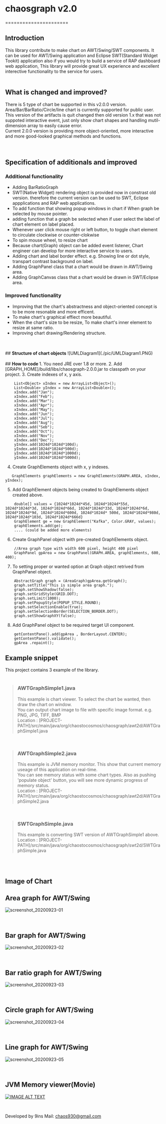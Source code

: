 # <b>chaosgraph v2.0</b>
======================
## <b>Introduction</b>
This library contribute to make chart on AWT/Swing/SWT components.
It can be used for AWT/Swing application and Eclipse SWT(Standard Widget Tookit) application also if you would try to build a service of RAP dashboard web application, This library will provide great UX experience and excellent interective functionality to the service for users.  
<br>

## <b>What is changed and improved?</b>
There is 5 type of chart be supported in this v2.0.0 version.  
Area/Bar/BarRatio/Circle/line chart is currently supported for public user.
This version of the artifacts is quit changed then old version 1.x that was not suppoted interactive event, just only show chart shapes and handling mutil-dimension array to easily cause error.  
Current 2.0.0 version is providing more object-oriented, more interactive and more good-looked graphical methods and functions.
<br>  
<br>
## <b> Specification of additionals and improved</b>
### <b> Additional functionality </b>
* Adding BarRatioGraph  
* SWT(Native Widget) rendering object is provided now in constrast old version. therefore the current version can be used to SWT, Eclipse appplications and RAP web applications.  
* To add function that showing popup windows in chart if When graph be selected by mouse pointer.  
* adding function that a graph be selected when if user select the label of chart element on label placed.
* Whenever user click mouse right or left button, to toggle chart element to circulate clockwise or counter-clokwise
* To spin mouse wheel, to resize chart
* Because chart(Graph) object can be added event listener, Chart engineer can develop for more interactive service to users.
* Adding chart and label border effect. e.g. Showing line or dot style, transpart contrast background on label.
* Adding GraphPanel class that a chart would be drawn in AWT/Swing area.
* Adding GraphCanvas class that a chart would be drawn in SWT/Eclipse area.
### <b> Improved functionality </b>
* Improving that the chart's abstractness and object-oriented concept is to be more resonable and more efficent.
* To make chart's graphical effiect more beautiful.
* When the chart's size to be resize, To make chart's inner element to resize at same ratio.
* Improving chart drawing/Rendering structure.
<br>
<br>
## <b>Structure of chart objects</b>
![UMLDiagram1](./pic/UMLDiagram1.PNG)
<br>
<br>
## <b> How to code </b>  
1. You need JRE over 1.8 or more.  
2. Add [GRAPH_HOME]/build/libs/chaosgraph-2.0.0.jar to classpath on your project.  
3. Create indexes of x, y axis.  


```
	List<Object> xIndex = new ArrayList<Object>();  
	List<Double> yIndex = new ArrayList<Double>();  
	xIndex.add("Jan");  
	xIndex.add("Feb");  
	xIndex.add("Mar");  
	xIndex.add("Apr");  
	xIndex.add("May");  
	xIndex.add("Jun");  
	xIndex.add("Jul");  
	xIndex.add("Aug");  
	xIndex.add("Seb");  
	xIndex.add("Oct");  
	xIndex.add("Nov");  
	xIndex.add("Dec");  
	yIndex.add(1024d*1024d*100d);  
	yIndex.add(1024d*1024d*500d);  
	yIndex.add(1024d*1024d*1000d);  
	yIndex.add(1024d*1024d*5000d);  
```


4. Create GraphElements object with x, y indexes.  


```
   GraphElements graphElements = new GraphElements(GRAPH.AREA, xIndex, yIndex);  
```

5. Add GraphElement objects being created to GraphElements object created above.  


```
	double[] values = {1024d*1024d*45d, 1024d*1024d*55d, 1024d*1024d*3d, 1024d*1024d*66d, 1024d*1024d*33d, 1024d*1024d*6d, 1024d*1024d*9d, 1024d*1024d*600d, 1024d*1024d* 500d, 1024d*1024d*980d, 1024d*1024d*103d, 1024d*1024d*666d}  
	GraphElement ge = new GraphElement("Kafka", Color.GRAY, values);  
	graphElements.add(ge);  
    .... (could be added more elements)  
```


6. Create GraphPanel object with pre-created GraphElements object.  


```
	//Area graph type with width 600 pixel, height 400 pixel  
	GraphPanel gpArea = new GraphPanel(GRAPH.AREA, graphElements, 600, 400);  
```

7. To setting proper or wanted option at Graph object retrived from GraphPanel object.


```
	AbstractGraph graph = (AreaGraph)gpArea.getGraph();
	graph.setTitle("This is simple area graph.");
	graph.setShowShadow(false);
	graph.setGridStyle(GRID.DOT);
	graph.setLimit(1000);
	graph.setPopupStyle(POPUP_STYLE.ROUND);
	graph.setSelectionEnable(true);
	graph.setSelectionBorder(SELECTION_BORDER.DOT);
	graph.setShowGraphXY(false);
```

8. Add GraphPanel object to be required target UI component.


```
	getContentPane().add(gpArea , BorderLayout.CENTER);
	getContentPane().validate();
	gpArea .repaint();
```


## <b>Example snippet</b>
This project contains 3 example of the library.  
<br>
> ### AWTGraphSimple1.java
> This example is chart viewer. 
> To select the chart be wanted, then draw the chart on window.  
> You can output chart image to file with specific image format. e.g. PNG, JPG, TIFF, BMP  
> Location : [PROJECT-PATH]/src/main/java/org/chaostocosmos/chaosgraph/awt2d/AWTGraphSimple1.java  
<br>

> ### AWTGraphSimple2.java
> This example is JVM memory monitor.  This show that current memory useage of this application on real-time.  
> You can see memory status with some chart types. Also as pushing 'populate object' button, you will see more dynamic progress of memory status.  
> Location : [PROJECT-PATH]/src/main/java/org/chaostocosmos/chaosgraph/awt2d/AWTGraphSimple2.java  
<br>

> ### SWTGraphSimple.java
> This example is converting SWT version of AWTGraphSimple1 above.  
> Location : [PROJECT-PATH]/src/main/java/org/chaostocosmos/chaosgraph/swt2d/SWTGraphSimple.java
<br>
<br>

## <b> Image of Chart </b>

## Area graph for AWT/Swing
![screenshot_20200923-01](./pic/AREA.png)  

<br>

## Bar graph for AWT/Swing
![screenshot_20200923-02](./pic/BAR.png)  

<br>

## Bar ratio graph for AWT/Swing
![screenshot_20200923-03](./pic/BAR_RATIO.png)  

<br>

## Circle graph for AWT/Swing
![screenshot_20200923-04](./pic/CIRCLE.png)  

<br>

## Line graph for AWT/Swing
![screenshot_20200923-05](./pic/LINE.png)  

<br>

## JVM Memory viewer(Movie)
[![IMAGE ALT TEXT](./pic/JVM_Memory_Viewer.png)](./pic/JVM_Memory_Viewer.mp4 "JVM Memory")  

<br>

Developed by 9ins
Mail: chaos930@gmail.com
